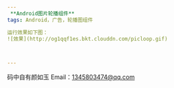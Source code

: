 ```yaml
---
 **Android图片轮播组件**
tags: Android，广告，轮播图组件

运行效果如下图：
![效果](http://og1qqf1es.bkt.clouddn.com/picloop.gif)



---
```



码中自有颜如玉
Email：1345803474@qq.com


  


  [1]: https://github.com/rainyandsunny/PictureLoopDemo/blob/master/PictureLoopDemo/screenshot/show.png
